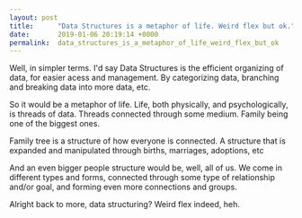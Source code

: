 ```yaml
---
layout: post
title:      "Data Structures is a metaphor of life. Weird flex but ok."
date:       2019-01-06 20:19:14 +0000
permalink:  data_structures_is_a_metaphor_of_life_weird_flex_but_ok
---
```



Well, in simpler terms. I'd say Data Structures is the efficient organizing of data, for easier acess and management. By categorizing data, branching and breaking data into more data, etc.

So it would be a metaphor of life.  Life, both physically, and psychologically, is threads of data. Threads connected through some medium. Family being one of the biggest ones.

Family tree is a structure of how everyone is connected. A structure that is expanded and manipulated through births, marriages, adoptions, etc

And an even bigger people structure would be, well, all of us. We come in different types and forms, connected through some type of relationship and/or goal, and forming even more connections and groups.

Alright back to more, data structuring? Weird flex indeed, heh.


